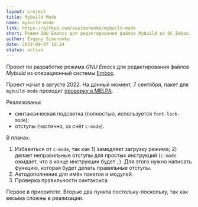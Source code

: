 ```yaml
---
layout: project
title: Mybuild Mode
name: mybuild-mode
link: https://github.com/easimonenko/mybuild-mode
short: Режим GNU Emancs для редактирования файлов Mybuild из ОС Embox.
author: Evgeny Simonenko
date: 2022-09-07 16:24
status: active
---
```


Проект по разработке режима _GNU Emacs_ для редактирования файлов _Mybuild_
из операционный системы [Embox](https://embox.github.io/).

Проект начат в августе 2022. На данный момент, 7 сентября, пакет для `mybuild-mode` проходит
[проверку в MELPA](https://github.com/melpa/melpa/pull/8188).

Реализованы:
- синтаксическая подсветка (полностью, используется `font-lock-mode`);
- отступы (частично, за счёт `c-mode`).

В планах:
1. Избавиться от `c-mode`, так как 1) замедляет загрузку режима; 2) делает неправильные
  отступы для простых инструкций (`c-mode` ожидает, что в конце инструкции будет `;`).
  Для этого нужно написать функцию, которая будет делать правильные отступы.
2. Автодополнение для имён пакетов и модулей.
3. Проверка правильности синтаксиса.

Первое в приоритете. Вторые два пункта постольку-поскольку, так как весьма сложны в реализации.
